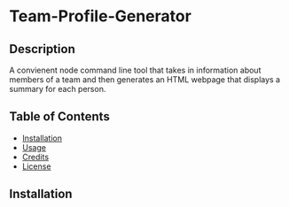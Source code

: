 # Team-Profile-Generator

## Description

A convienent node command line tool that takes in information about members of a team and then generates an HTML webpage that displays a summary for each person.

## Table of Contents

- [Installation](#installation)
- [Usage](#usage)
- [Credits](#credits)
- [License](#license)

## Installation

